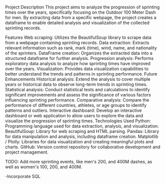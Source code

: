 Project Description
This project aims to analyze the progression of sprinting times over the years, specifically focusing on the Outdoor 100 Meter Dash for men.  By extracting data from a specific webpage, the project creates a dataframe to enable detailed analysis and visualization of the collected sprinting records.

Features
Web scraping: Utilizes the BeautifulSoup library to scrape data from a webpage containing sprinting records.
Data extraction: Extracts relevant information such as rank, mark (time), wind, name, and nationality of the sprinters.
DataFrame creation: Organizes the extracted data into a structured dataframe for further analysis.
Progression analysis: Performs exploratory data analysis to analyze how sprinting times have improved over the years.
Visualization: Provides data visualization capabilities to better understand the trends and patterns in sprinting performance.
Future Enhancements
Historical analysis: Extend the analysis to cover multiple years or historical data to observe long-term trends in sprinting times.
Statistical analysis: Conduct statistical tests and calculations to identify significant improvements and assess the significance of various factors influencing sprinting performance.
Comparative analysis: Compare the performance of different countries, athletes, or age groups to identify patterns and outliers.
Interactive dashboard: Develop an interactive dashboard or web application to allow users to explore the data and visualize the progression of sprinting times.
Technologies Used
Python: Programming language used for data extraction, analysis, and visualization.
BeautifulSoup: Library for web scraping and HTML parsing.
Pandas: Library for data manipulation and analysis, including dataframe creation.
Matplotlib / Plotly: Libraries for data visualization and creating meaningful plots and charts.
GitHub: Version control repository for collaborative development and project management.

TODO: Add more sprinting events, like men's 200, and 400M dashes, as well as women's 100, 200, and 400M.


-Incorporate SQL